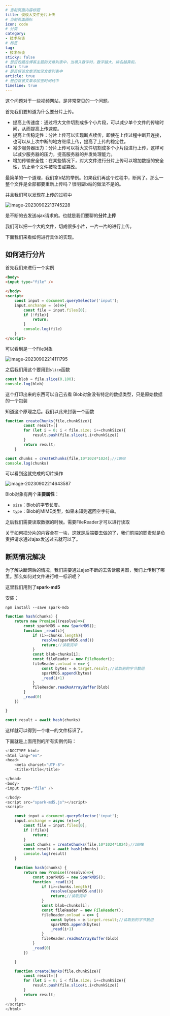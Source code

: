 ```yaml
---
# 当前页面内容标题
title: 谈谈大文件分片上传
# 当前页面图标
icon: code
# 分类
category:
- 技术杂谈
# 标签
tag:
- 技术杂谈
sticky: false
# 是否收藏在博客主题的文章列表中，当填入数字时，数字越大，排名越靠前。
star: true
# 是否将该文章添加至文章列表中
article: true
# 是否将该文章添加至时间线中
timeline: true
---
```


这个问题对于一些视频网站，是非常常见的一个问题。

首先我们要知道为什么要分片上传。

- 提高上传速度：通过将大文件切割成多个小片段，可以减少单个文件的传输时间，从而提高上传速度。
- 提高上传稳定性：分片上传可以实现断点续传，即使在上传过程中断开连接，也可以从上次中断的地方继续上传，提高了上传的稳定性。
- 减少服务器压力：分片上传可以将大文件切割成多个小片段进行上传，这样可以减少服务器的压力，提高服务器的并发处理能力。
- 增加传输安全性：在某些情况下，对大文件进行分片上传可以增加数据的安全性，防止单个文件被攻击或篡改。

最简单的一个道理，我们拿b站的举例。如果我们再这个过程中，断网了。那么一整个文件是全部都要重新上传吗？很明显b站的做法不是的。

并且我们可以发现在上传的过程中

![image-20230902213745228](https://xiaou-1305448902.cos.ap-nanjing.myqcloud.com/img/202309022137356.png)

是不断的去发送ajax请求的。也就是我们要聊的**分片上传**

我们可以把一个大的文件，切成很多小片，一片一片的进行上传。

下面我们来看如何进行具体的实现。

## 如何进行分片

首先我们来进行一个实例

```html
<body>
<input type="file" />

</body>
<script>
    const input = document.querySelector('input');
    input.onchange = (e)=>{
        const file = input.files[0];
        if (!file){
            return;
        }
        console.log(file)
    }
</script>
```

可以看到是一个File对象

![image-20230902214111795](https://xiaou-1305448902.cos.ap-nanjing.myqcloud.com/img/202309022141846.png)

之后我们用这个要用到`slice`函数

```js
const blob = file.slice(0,100);
console.log(blob)
```

这个打印出来的东西可以自己去看 Blob对象没有特定的数据类型，只是原始数据的一个包装

知道这个原理之后。我们以此来封装一个函数

```js
function createChunks(file,chunkSize){
        const result=[]
        for (let i = 0; i < file.size; i+=chunkSize){
            result.push(file.slice(i,i+chunkSize))
        }
        return result;
    }
```

```js
const chunks = createChunks(file,10*1024*1024);//10MB
console.log(chunks)
```

可以看到这就完成的切片操作

![image-20230902214643587](https://xiaou-1305448902.cos.ap-nanjing.myqcloud.com/img/202309022146640.png)

Blob对象有两个**主要属性**：

- `size`：Blob的字节长度。
- `type`：Blob的MIME类型，如果未知则返回空字符串。



之后我们需要读取数据的时候。需要FileReader才可以进行读取

关于如何把分片的内容合在一块，这就是后端要去做的了，我们前端的职责就是负责把请求通过ajax发送过去就可以了。

## 断网情况解决

为了解决断网后的情况，我们需要通过ajax不断的去告诉服务器，我们上传到了哪里。那么如何对文件进行唯一标识呢？

这里我们用到了**spark-md5**

安装：

```
npm install --save spark-md5
```

```js
function hash(chunks) {
    return new Promise((resolve)=>{
        const sparkMD5 = new SparkMD5();
        function _read(i){
            if (i>=chunks.length){
                resolve(sparkMD5.end())
                return;//读取完毕
            }
            const blob=chunks[i];
            const fileReader = new FileReader();
            fileReader.onload = e=> {
                const bytes = e.target.result;//读取到的字节数组
                sparkMD5.append(bytes)
                _read(i+1)
            }
            fileReader.readAsArrayBuffer(blob)
        }
        _read(0)
    })

}
```

```js
const result = await hash(chunks)
```

这样就可以得到一个唯一的文件标识了。

下面就是上面用到的所有实例代码：

```js
<!DOCTYPE html>
<html lang="en">
<head>
    <meta charset="UTF-8">
    <title>Title</title>

</head>
<body>
<input type="file" />

</body>
<script src="spark-md5.js"></script>
<script>

    const input = document.querySelector('input');
    input.onchange = async (e)=>{
        const file = input.files[0];
        if (!file){
            return;
        }
        const chunks = createChunks(file,10*1024*1024);//10MB
        const result = await hash(chunks)
        console.log(result)
    }

    function hash(chunks) {
        return new Promise((resolve)=>{
            const sparkMD5 = new SparkMD5();
            function _read(i){
                if (i>=chunks.length){
                    resolve(sparkMD5.end())
                    return;//读取完毕
                }
                const blob=chunks[i];
                const fileReader = new FileReader();
                fileReader.onload = e=> {
                    const bytes = e.target.result;//读取到的字节数组
                    sparkMD5.append(bytes)
                    _read(i+1)
                }
                fileReader.readAsArrayBuffer(blob)
            }
            _read(0)
        })

    }

    function createChunks(file,chunkSize){
        const result=[]
        for (let i = 0; i < file.size; i+=chunkSize){
            result.push(file.slice(i,i+chunkSize))
        }
        return result;
    }
</script>
</html>
```
